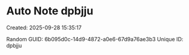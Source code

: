 ﻿# Auto Note dpbjju
Created: 2025-09-28 15:35:17

Random GUID: 6b095d0c-14d9-4872-a0e6-67d9a76ae3b3
Unique ID: dpbjju

